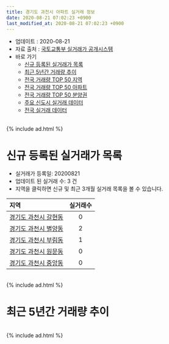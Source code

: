 ```yaml
---
title: 경기도 과천시 아파트 실거래 정보
date: 2020-08-21 07:02:23 +0900
last_modified_at: 2020-08-21 07:02:23 +0900
---
```


* 업데이트 : 2020-08-21
* 자료 출처 : [국토교통부 실거래가 공개시스템](http://rt.molit.go.kr)
* 바로 가기
    * [신규 등록된 실거래가 목록](#신규-등록된-실거래가-목록)
    * [최근 5년간 거래량 추이](#최근-5년간-거래량-추이)
    * [전국 거래량 TOP 50 지역](https://inasie.github.io/apt-trade-info/최근-3개월-전국에서-가장-거래가-많이-발생한-지역)
    * [전국 거래량 TOP 50 아파트](https://inasie.github.io/apt-trade-info/최근-3개월-전국에서-가장-거래가-많이-발생한-아파트)
    * [전국 거래량 TOP 50 분양권](https://inasie.github.io/apt-trade-info/최근-3개월-전국에서-가장-거래가-많이-발생한-분양권)
    * [주요 신도시 실거래 데이터](https://inasie.github.io/apt-trade-info/주요-신도시)
    * [전국 실거래 데이터](https://inasie.github.io/apt-trade-info/전국)

<br>
{% include ad.html %}
<br>

# 신규 등록된 실거래가 목록
* 실거래가 등록일: 20200821
* 업데이트 된 실거래 수: 3 건
* 지역을 클릭하면 신규 및 최근 3개월 실거래 목록을 볼 수 있습니다.


|지역|실거래수|
|:---|:---:|
|[경기도 과천시 갈현동](https://inasie.github.io/apt-trade-info/경기도-과천시-갈현동)|0|
|[경기도 과천시 별양동](https://inasie.github.io/apt-trade-info/경기도-과천시-별양동)|2|
|[경기도 과천시 부림동](https://inasie.github.io/apt-trade-info/경기도-과천시-부림동)|1|
|[경기도 과천시 원문동](https://inasie.github.io/apt-trade-info/경기도-과천시-원문동)|0|
|[경기도 과천시 중앙동](https://inasie.github.io/apt-trade-info/경기도-과천시-중앙동)|0|


<br>
{% include ad.html %}
<br>

# 최근 5년간 거래량 추이


<div style="width:100%;">
    <canvas id="deal_progress" height="200"></canvas>
</div>

<script>
new Chart(document.getElementById("deal_progress"), {
    type: 'line',
    data: {
        labels: ['201508','201509','201510','201511','201512','201601','201602','201603','201604','201605','201606','201607','201608','201609','201610','201611','201612','201701','201702','201703','201704','201705','201706','201707','201708','201709','201710','201711','201712','201801','201802','201803','201804','201805','201806','201807','201808','201809','201810','201811','201812','201901','201902','201903','201904','201905','201906','201907','201908','201909','201910','201911','201912','202001','202002','202003','202004','202005','202006','202007','202008'],
        datasets: [{
            label: '매매',
            pointRadius: 1,
            data: [58, 86, 79, 46, 20, 26, 44, 103, 165, 130, 94, 54, 73, 74, 102, 27, 29, 26, 53, 64, 67, 90, 90, 144, 22, 49, 50, 78, 115, 157, 42, 39, 20, 17, 13, 47, 111, 24, 5, 9, 7, 10, 9, 10, 21, 46, 68, 59, 31, 62, 78, 78, 22, 7, 12, 6, 10, 20, 67, 33, 3],
            borderColor: "rgba(255, 201, 14, 1)",
            backgroundColor: "rgba(255, 201, 14, 0.5)",
            fill: false,
            lineTension: 0
        },{
            label: '전월세',
            pointRadius: 1,
            data: [108, 98, 99, 67, 113, 152, 178, 146, 97, 96, 98, 90, 108, 193, 146, 129, 123, 114, 115, 108, 78, 73, 94, 89, 74, 77, 78, 83, 101, 111, 118, 124, 78, 83, 92, 106, 111, 132, 125, 107, 119, 112, 91, 86, 62, 57, 82, 84, 78, 74, 87, 91, 103, 106, 124, 77, 82, 151, 142, 82, 31],
            borderColor: "rgba(0, 141, 185, 1)",
            backgroundColor: "rgba(0, 141, 185, 0.5)",
            fill: false,
            lineTension: 0
        }
        ]
    },
    options: {
        responsive: true,
        title: {
            display: false
        },
        tooltips: {
            mode: 'index',
            intersect: false
        },
        hover: {
            mode: 'nearest',
            intersect: true
        },
        scales: {
            xAxes: [{
                display: true,
                scaleLabel: {
                    display: true,
                    labelString: '년/월'
                }
            }],
            yAxes: [{
                display: true,
                ticks: {
                    suggestedMin: 0,
                },
                scaleLabel: {
                    display: true,
                    labelString: '실거래 수'
                }
            }]
        }
    }
});

</script>


<br>
{% include ad.html %}
<br>

